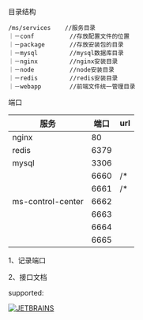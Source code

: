 目录结构

```text
/ms/services	//服务目录
｜－conf			//存放配置文件的位置
｜－package		//存放安装包的目录
｜－mysql			//mysql数据库目录
｜－nginx			//nginx安装目录
｜－node			//node安装目录
｜－redis			//redis安装目录
｜－webapp		//前端文件统一管理目录
```



端口

| 服务              | 端口 | url  |
| ----------------- | ---- | ---- |
| nginx             | 80   |      |
| redis             | 6379 |      |
| mysql             | 3306 |      |
|                   | 6660 | /*   |
|                   | 6661 | /*   |
| ms-control-center | 6662 |      |
|                   | 6663 |      |
|                   | 6664 |      |
|                   | 6665 |      |



1、记录端口

2、接口文档



supported:

[![JETBRAINS](jetbrains-logos/jetbrains.png)](https://www.jetbrains.com)



